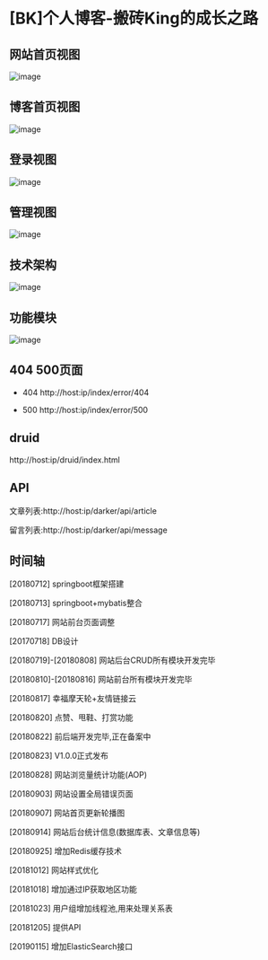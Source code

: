 [BK]个人博客-搬砖King的成长之路
====
网站首页视图
-------
![image](https://github.com/omgDarker/darker/blob/master/src/main/resources/static/images/github/index.png)

博客首页视图
-------
![image](https://github.com/omgDarker/darker/blob/master/src/main/resources/static/images/github/index_home.png)

登录视图
-------
![image](https://github.com/omgDarker/darker/blob/master/src/main/resources/static/images/github/admin_login.png)

管理视图
-------
![image](https://github.com/omgDarker/darker/blob/master/src/main/resources/static/images/github/admin_home.png)

技术架构
-------
![image](https://github.com/omgDarker/darker/blob/master/src/main/resources/static/images/github/BK_FM.png)

功能模块
-------
![image](https://github.com/omgDarker/darker/blob/master/src/main/resources/static/images/github/BK_TA.png)

404 500页面
-------

* 404 http://host:ip/index/error/404

* 500 http://host:ip/index/error/500

druid
-------

http://host:ip/druid/index.html

API
-------

文章列表:http://host:ip/darker/api/article

留言列表:http://host:ip/darker/api/message

时间轴
-------
[20180712] springboot框架搭建

[20180713] springboot+mybatis整合

[20180717] 网站前台页面调整

[20170718] DB设计

[20180719]-[20180808] 网站后台CRUD所有模块开发完毕

[20180810]-[20180816] 网站前台所有模块开发完毕

[20180817] 幸福摩天轮+友情链接云

[20180820] 点赞、甩鞋、打赏功能

[20180822] 前后端开发完毕,正在备案中

[20180823] V1.0.0正式发布

[20180828] 网站浏览量统计功能(AOP)

[20180903] 网站设置全局错误页面

[20180907] 网站首页更新轮播图

[20180914] 网站后台统计信息(数据库表、文章信息等)

[20180925] 增加Redis缓存技术

[20181012] 网站样式优化

[20181018] 增加通过IP获取地区功能

[20181023] 用户组增加线程池,用来处理关系表

[20181205] 提供API

[20190115] 增加ElasticSearch接口
